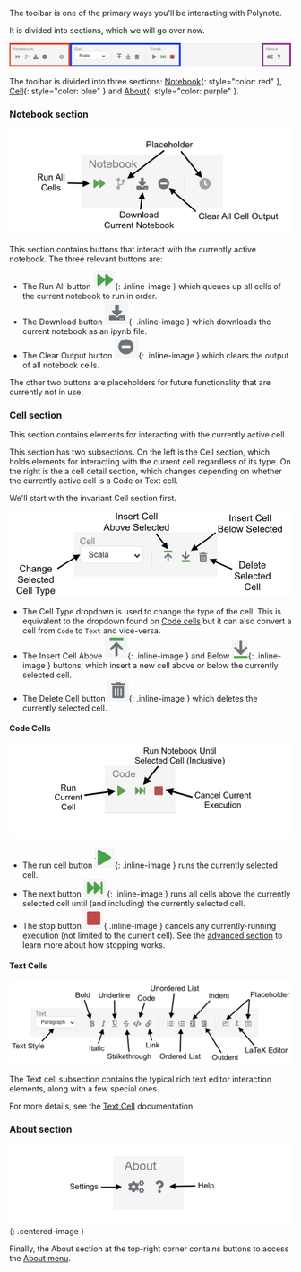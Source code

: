 The toolbar is one of the primary ways you'll be interacting with Polynote. 

It is divided into sections, which we will go over now. 

![Toolbar Sections](images/toolbar-sections.png)

The toolbar is divided into three sections: [Notebook](#notebook-section){: style="color: red" }, 
[Cell](#cell-section){: style="color: blue" } and [About](#about-section){: style="color: purple" }. 

### Notebook section

![Notebook Section](images/toolbar-notebook-section.png)

This section contains buttons that interact with the currently active notebook. The three relevant buttons are:

- The Run All button ![Run All Cells](images/run-all-cells.png){: .inline-image } which queues up all cells of the current notebook
to run in order.
- The Download button ![Download Notebook](images/download-current-notebook.png){: .inline-image } which downloads the current notebook as 
an ipynb file. 
- The Clear Output button ![Clear Output](images/clear-output.png){: .inline-image } which clears the output of all notebook cells. 

The other two buttons are placeholders for future functionality that are currently not in use. 

### Cell section

This section contains elements for interacting with the currently active cell. 

This section has two subsections. On the left is the Cell section, which holds elements for interacting with the 
current cell regardless of its type. On the right is the a cell detail section, which changes depending on whether the
currently active cell is a Code or Text cell. 

We'll start with the invariant Cell section first. 

![Toolbar Cell Section](images/toolbar-cell-section.png)

- The Cell Type dropdown is used to change the type of the cell. This is equivalent to the dropdown found on 
  [Code cells](code-cells.md) but it can also convert a cell from `Code` to `Text` and vice-versa.
- The Insert Cell Above ![Insert Above](images/toolbar-cell-insert-above.png){: .inline-image } and Below 
  ![Insert Below](images/toolbar-cell-insert-below.png){: .inline-image } buttons, which insert a new cell above or
  below the currently selected cell.
- The Delete Cell button ![Delete Cell](images/toolbar-cell-delete.png){: .inline-image } which deletes the currently
  selected cell.

#### Code Cells

![Toolbar Code Cell](images/toolbar-code-cell.png)

- The run cell button ![Run Cell](images/toolbar-code-run.png){: .inline-image } runs the currently selected cell. 
- The next button ![Run Cell Until Selected](images/toolbar-code-run-until-selected.png){: .inline-image } runs all 
  cells above the currently selected cell until (and including) the currently selected cell.
- The stop button ![Stop Execution](images/toolbar-code-stop.png){ .inline-image } cancels any currently-running 
  execution (not limited to the current cell). See the [advanced section](advanced.md#stopping) to learn more about how
  stopping works.

#### Text Cells

![Toolbar Text Cell](images/toolbar-text-cell.png)

The Text cell subsection contains the typical rich text editor interaction elements, along with a few special ones.

For more details, see the [Text Cell](text-cells.md) documentation. 

### About section

![Toolbar About](images/toolbar-about.png){: .centered-image }

Finally, the About section at the top-right corner contains buttons to access the [About menu](about-menu.md).